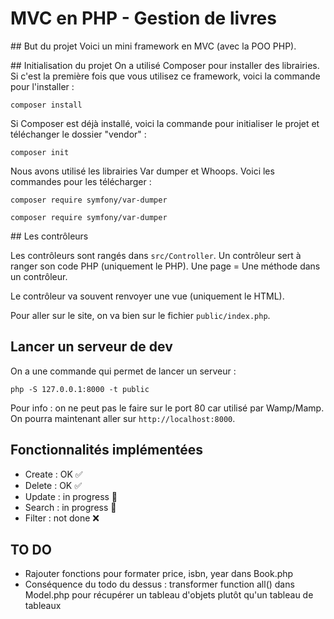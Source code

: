 # MVC en PHP - Gestion de livres

## But du projet
Voici un mini framework en MVC (avec la POO PHP). 

## Initialisation du projet
On a utilisé Composer pour installer des librairies. Si c'est la première fois que vous utilisez ce framework, voici la commande pour l'installer :

```
composer install
```

Si Composer est déjà installé, voici la commande pour initialiser le projet et téléchanger le dossier "vendor" :
```
composer init
```

Nous avons utilisé les librairies Var dumper et Whoops. Voici les commandes pour les télécharger :
```
composer require symfony/var-dumper
```

```
composer require symfony/var-dumper
```

## Les contrôleurs

Les contrôleurs sont rangés dans `src/Controller`. Un contrôleur sert à ranger son code PHP (uniquement le PHP). Une page = Une méthode dans un contrôleur.

Le contrôleur va souvent renvoyer une vue (uniquement le HTML).

Pour aller sur le site, on va bien sur le fichier `public/index.php`.

## Lancer un serveur de dev

On a une commande qui permet de lancer un serveur :

```
php -S 127.0.0.1:8000 -t public
```
Pour info : on ne peut pas le faire sur le port 80 car utilisé par Wamp/Mamp.
On pourra maintenant aller sur `http://localhost:8000`.

## Fonctionnalités implémentées

- Create : OK ✅
- Delete : OK ✅
- Update : in progress 🚧
- Search : in progress 🚧
- Filter : not done ❌

## TO DO
- Rajouter fonctions pour formater price, isbn, year dans Book.php
- Conséquence du todo du dessus : transformer function all() dans Model.php pour récupérer un tableau d'objets plutôt qu'un tableau de tableaux
